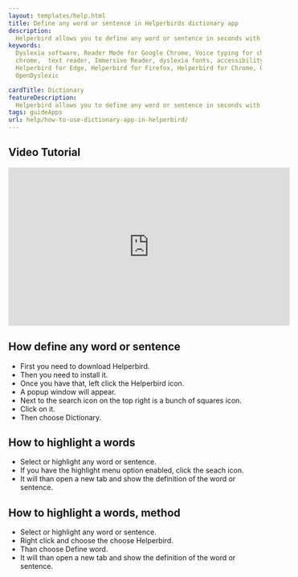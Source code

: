 ```yaml
---
layout: templates/help.html
title: Define any word or sentence in Helperbirds dictionary app
description:
  Helperbird allows you to define any word or sentence in seconds with Helperbirds dictionary app.
keywords:
  Dyslexia software, Reader Mode for Google Chrome, Voice typing for chrome, Text to speech for
  chrome,  text reader, Immersive Reader, dyslexia fonts, accessibility software, dyslexia software,
  Helperbird for Edge, Helperbird for Firefox, Helperbird for Chrome, Opendyslexic for Chrome,
  OpenDyslexic

cardTitle: Dictionary
featureDescription:
  Helperbird allows you to define any word or sentence in seconds with Helperbirds dictionary app.
tags: guideApps
url: help/how-to-use-dictionary-app-in-helperbird/
---
```


## Video Tutorial

<iframe width="560" height="315" src="https://www.youtube-nocookie.com/embed/I9roND7OdUU" title="YouTube video player" frameborder="0" allow="accelerometer; autoplay; clipboard-write; encrypted-media; gyroscope; picture-in-picture" allowfullscreen></iframe>

## How define any word or sentence

- First you need to download Helperbird.
- Then you need to install it.
- Once you have that, left click the Helperbird icon.
- A popup window will appear.
- Next to the search icon on the top right is a bunch of squares icon.
- Click on it.
- Then choose Dictionary.

## How to highlight a words

- Select or highlight any word or sentence.
- If you have the highlight menu option enabled, click the seach icon.
- It will than open a new tab and show the definition of the word or sentence.

## How to highlight a words, method

- Select or highlight any word or sentence.
- Right click and choose the choose Helperbird.
- Than choose Define word.
- It will than open a new tab and show the definition of the word or sentence.
